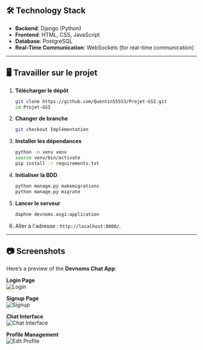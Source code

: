 



## 🛠️ **Technology Stack**

- **Backend**: Django (Python)
- **Frontend**: HTML, CSS, JavaScript
- **Database**: PostgreSQL
- **Real-Time Communication**: WebSockets (for real-time communication)

---

## 🖥️ **Travailler sur le projet**


1. **Télécharger le dépôt**

   ```bash
   git clone https://github.com/Quentin55553/Projet-GSI.git
   cd Projet-GSI
   ```

2. **Changer de branche**

   ```bash
   git checkout Implémentation
   ```

3. **Installer les dépendances**

   ```bash
   python -m venv venv
   source venv/bin/activate
   pip install -r requirements.txt
   ```

4. **Initialiser la BDD**

   ```bash
   python manage.py makemigrations  
   python manage.py migrate
   ```

5. **Lancer le serveur**

   ```bash
   daphne devnoms.asgi:application
   ```

6. Aller à l'adresse : `http://localhost:8000/`.

---

## 📷 **Screenshots**

Here’s a preview of the **Devnoms Chat App**:

**Login Page**  
![Login](https://filesstatic.netlify.app/Chatapp/img/login.png)

**Signup Page**  
![Signup](https://filesstatic.netlify.app/Chatapp/img/signup.png)

**Chat Interface**  
![Chat Interface](https://filesstatic.netlify.app/Chatapp/img/chat.png)

**Profile Management**  
![Edit Profile](https://filesstatic.netlify.app/Chatapp/img/edit.png)


